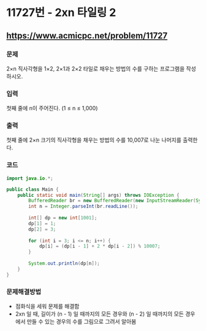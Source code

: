 # 11727번 - 2xn 타일링 2

## https://www.acmicpc.net/problem/11727

### 문제

2×n 직사각형을 1×2, 2×1과 2×2 타일로 채우는 방법의 수를 구하는 프로그램을 작성하시오.

### 입력

첫째 줄에 n이 주어진다. (1 ≤ n ≤ 1,000)

### 출력

첫째 줄에 2×n 크기의 직사각형을 채우는 방법의 수를 10,007로 나눈 나머지를 출력한다.

### 코드

``` java
import java.io.*;

public class Main {
	public static void main(String[] args) throws IOException {
		BufferedReader br = new BufferedReader(new InputStreamReader(System.in));
		int n = Integer.parseInt(br.readLine());
		
		int[] dp = new int[1001];
		dp[1] = 1;
		dp[2] = 3;
		
		for (int i = 3; i <= n; i++) {
			dp[i] = (dp[i - 1] + 2 * dp[i - 2]) % 10007;
		}
		
		System.out.println(dp[n]);
	}
}
```

### 문제해결방법

* 점화식을 세워 문제를 해결함
* 2xn 일 때, 길이가 (n - 1) 일 때까지의 모든 경우와 (n - 2) 일 때까지의 모든 경우에서 만들 수 있는 경우의 수를 그림으로 그려서 알아봄
